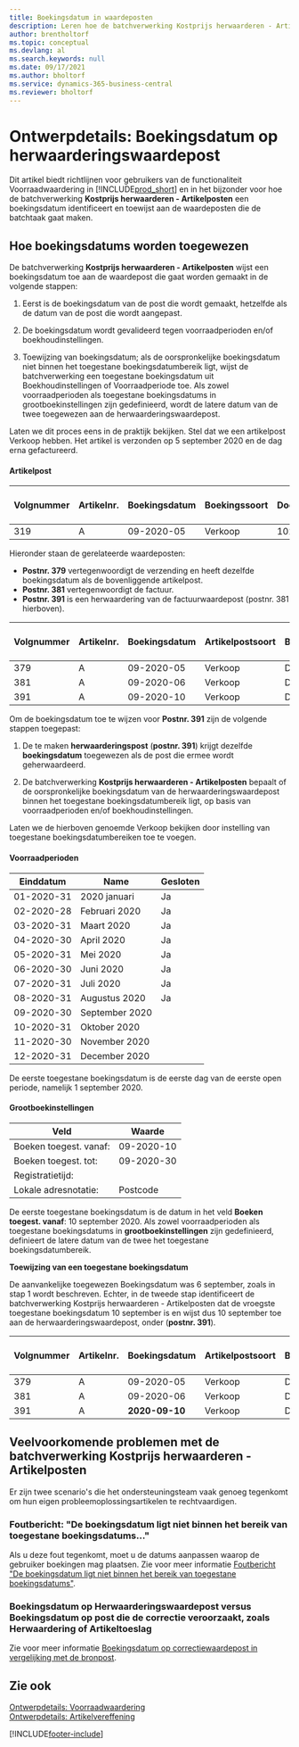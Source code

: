 ```yaml
---
title: Boekingsdatum in waardeposten
description: Leren hoe de batchverwerking Kostprijs herwaarderen - Artikelposten een boekingsdatum bepaalt en toewijst aan de waardeposten die de batchverwerking gaat maken.
author: brentholtorf
ms.topic: conceptual
ms.devlang: al
ms.search.keywords: null
ms.date: 09/17/2021
ms.author: bholtorf
ms.service: dynamics-365-business-central
ms.reviewer: bholtorf
---
```

# <a name="design-details-posting-date-on-adjustment-value-entry"></a>Ontwerpdetails: Boekingsdatum op herwaarderingswaardepost

Dit artikel biedt richtlijnen voor gebruikers van de functionaliteit Voorraadwaardering in [!INCLUDE[prod_short](includes/prod_short.md)] en in het bijzonder voor hoe de batchverwerking **Kostprijs herwaarderen - Artikelposten** een boekingsdatum identificeert en toewijst aan de waardeposten die de batchtaak gaat maken.

## <a name="how-posting-dates-are-assigned"></a>Hoe boekingsdatums worden toegewezen

De batchverwerking **Kostprijs herwaarderen - Artikelposten** wijst een boekingsdatum toe aan de waardepost die gaat worden gemaakt in de volgende stappen:  

1. Eerst is de boekingsdatum van de post die wordt gemaakt, hetzelfde als de datum van de post die wordt aangepast.  

2. De boekingsdatum wordt gevalideerd tegen voorraadperioden en/of boekhoudinstellingen.  

3. Toewijzing van boekingsdatum; als de oorspronkelijke boekingsdatum niet binnen het toegestane boekingsdatumbereik ligt, wijst de batchverwerking een toegestane boekingsdatum uit Boekhoudinstellingen of Voorraadperiode toe. Als zowel voorraadperioden als toegestane boekingsdatums in grootboekinstellingen zijn gedefinieerd, wordt de latere datum van de twee toegewezen aan de herwaarderingswaardepost.  

Laten we dit proces eens in de praktijk bekijken. Stel dat we een artikelpost Verkoop hebben. Het artikel is verzonden op 5 september 2020 en de dag erna gefactureerd.  

#### <a name="item-ledger-entry"></a>Artikelpost

|Volgnummer  |Artikelnr.  |Boekingsdatum  |Boekingssoort  | Documentnr. |Vestiging  |Aantal  |Tot. werk. kosten  |Geboekt aantal  |Resterend aantal  |
|---------|---------|---------|---------|---------|---------|---------|---------|---------|---------|
|319     |A         |09-2020-05     |  Verkoop       |102033     |  Blauw       | -1    |    -11     |-1     |    0     |

Hieronder staan de gerelateerde waardeposten:

- **Postnr. 379** vertegenwoordigt de verzending en heeft dezelfde boekingsdatum als de bovenliggende artikelpost.  
- **Postnr. 381** vertegenwoordigt de factuur.  
- **Postnr. 391** is een herwaardering van de factuurwaardepost (postnr. 381 hierboven).  

|Volgnummer  |Artikelnr.  |Boekingsdatum  |Artikelpostsoort  |Boekingssoort  |Documentnr.  |Artikelpostnr.  |Vestiging  |Aantal op artikelpost  |Geboekt aantal  |Tot. werk. kosten  |Tot. verw. kosten  |Herwaardering  |Vereffenen met post  |Broncode  |
|---------|---------|---------|---------|---------|---------|---------|---------|---------|---------|--------|---------|---------|---------|---------|
|379     |  A       |    09-2020-05     |    Verkoop     | Directe kosten   | 102033        |319     | Blauw        | -1       |0         |  0       |     -10   |Nee   |0    |Verkoop          |
|381     |  A       |    09-2020-06     |    Verkoop     | Directe kosten   | 103022        |319     | Blauw        |  0       |-1        |-10       |    10     | Nee  |0      |       Verkoop   |
|391     |  A       |    09-2020-10     |    Verkoop     | Directe kosten   | 103022        |319     | Blauw        |  0       |0         |-1        |    0     |Ja   |    181   | VRDWAARDNG   |

Om de boekingsdatum toe te wijzen voor **Postnr. 391** zijn de volgende stappen toegepast:

1. De te maken **herwaarderingspost** (**postnr. 391**) krijgt dezelfde **boekingsdatum** toegewezen als de post die ermee wordt geherwaardeerd.

2. De batchverwerking **Kostprijs herwaarderen - Artikelposten** bepaalt of de oorspronkelijke boekingsdatum van de herwaarderingswaardepost binnen het toegestane boekingsdatumbereik ligt, op basis van voorraadperioden en/of boekhoudinstellingen.  

Laten we de hierboven genoemde Verkoop bekijken door instelling van toegestane boekingsdatumbereiken toe te voegen.  
  
#### <a name="inventory-periods"></a>Voorraadperioden

|Einddatum  |Name  |Gesloten  |
|---------|---------|---------|
|01-2020-31     |2020 januari      |  Ja    |
|02-2020-28     |Februari 2020     |  Ja    |
|03-2020-31     |Maart 2020        |  Ja    |
|04-2020-30     |April 2020        |  Ja    |
|05-2020-31     |Mei   2020        |  Ja    |
|06-2020-30     |Juni   2020       |  Ja    |
|07-2020-31     |Juli  2020        |  Ja    |
|08-2020-31     |Augustus  2020     |  Ja    |
|09-2020-30     |September   2020  |         |
|10-2020-31     |Oktober   2020    |         |
|11-2020-30     |November   2020   |         |
|12-2020-31     |December   2020   |         |

De eerste toegestane boekingsdatum is de eerste dag van de eerste open periode, namelijk 1 september 2020.  

#### <a name="general-ledger-setup"></a>Grootboekinstellingen

|Veld|Waarde  |
|---------|---------|
|Boeken toegest. vanaf:  |  09-2020-10      |
|Boeken toegest. tot:    |  09-2020-30      |
|Registratietijd:       |         |
|Lokale adresnotatie:|   Postcode      |  

De eerste toegestane boekingsdatum is de datum in het veld **Boeken toegest. vanaf**: 10 september 2020. Als zowel voorraadperioden als toegestane boekingsdatums in **grootboekinstellingen** zijn gedefinieerd, definieert de latere datum van de twee het toegestane boekingsdatumbereik.  

**Toewijzing van een toegestane boekingsdatum**  

De aanvankelijke toegewezen Boekingsdatum was 6 september, zoals in stap 1 wordt beschreven. Echter, in de tweede stap identificeert de batchverwerking Kostprijs herwaarderen - Artikelposten dat de vroegste toegestane boekingsdatum 10 september is en wijst dus 10 september toe aan de herwaarderingswaardepost, onder (**postnr. 391**).  


|Volgnummer  |Artikelnr.  |Boekingsdatum  |Artikelpostsoort  |Boekingssoort  |Documentnr.  |Artikelpostnr.  |Vestiging  |Aantal op artikelpost  |Geboekt aantal  |Tot. werk. kosten  |Tot. verw. kosten  |Herwaardering  |Vereffenen met post  |Broncode  |
|---------|---------|---------|---------|---------|---------|---------|---------|---------|---------|---------|---------|---------|---------|---------|
|379     |  A       |    09-2020-05     |    Verkoop     | Directe kosten   | 102033        |319     | Blauw        | -1       |0         |  0       |     -10   |Nee   |0    |Verkoop          |
|381     |  A       |    09-2020-06     |    Verkoop     | Directe kosten   | 103022        |319     | Blauw        |  0       |-1        |-10       |    10     | Nee  |0      |       Verkoop   |
|391     |  A       |    **2020-09-10**     |    Verkoop     | Directe kosten   | 103022        |319     | Blauw        |  0       |0         |-1        |    0     |Ja   |    181   | VRDWAARDNG   |

## <a name="common-problems-with-the-adjust-cost---item-entries-batch-job"></a>Veelvoorkomende problemen met de batchverwerking Kostprijs herwaarderen - Artikelposten

Er zijn twee scenario's die het ondersteuningsteam vaak genoeg tegenkomt om hun eigen probleemoplossingsartikelen te rechtvaardigen.

### <a name="error-message-posting-date-is-not-within-your-range-of-allowed-posting-dates"></a>Foutbericht: "De boekingsdatum ligt niet binnen het bereik van toegestane boekingsdatums..."

Als u deze fout tegenkomt, moet u de datums aanpassen waarop de gebruiker boekingen mag plaatsen. Zie voor meer informatie [Foutbericht "De boekingsdatum ligt niet binnen het bereik van toegestane boekingsdatums"](design-details-inventory-adjustment-value-entry-allowed-posting-dates.md).

### <a name="posting-date-on-adjustment-value-entry-versus-posting-date-on-entry-causing-the-adjustment-such-as-revaluation-or-item-charge"></a>Boekingsdatum op Herwaarderingswaardepost versus Boekingsdatum op post die de correctie veroorzaakt, zoals Herwaardering of Artikeltoeslag

Zie voor meer informatie [Boekingsdatum op correctiewaardepost in vergelijking met de bronpost](design-details-inventory-adjustment-value-entry-source-entry.md).

## <a name="see-also"></a>Zie ook

[Ontwerpdetails: Voorraadwaardering](design-details-inventory-costing.md)  
[Ontwerpdetails: Artikelvereffening](design-details-item-application.md)  

[!INCLUDE[footer-include](includes/footer-banner.md)]
